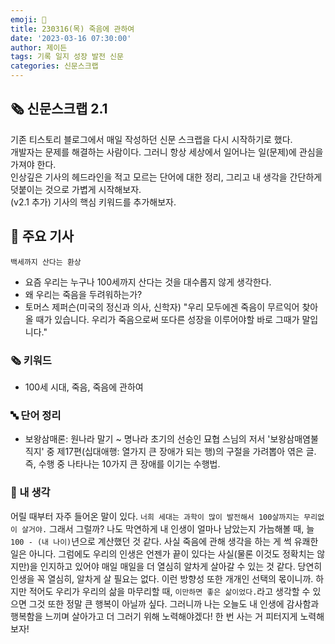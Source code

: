 ```yaml
---
emoji: 📰
title: 230316(목) 죽음에 관하여
date: '2023-03-16 07:30:00'
author: 제이든
tags: 기록 일지 성장 발전 신문
categories: 신문스크랩
---
```


## 🗞️ 신문스크랩 2.1

기존 티스토리 블로그에서 매일 작성하던 신문 스크랩을 다시 시작하기로 했다.<br/>
개발자는 문제를 해결하는 사람이다. 그러니 항상 세상에서 일어나는 일(문제)에 관심을 가져야 한다.<br/>
인상깊은 기사의 헤드라인을 적고 모르는 단어에 대한 정리, 그리고 내 생각을 간단하게 덧붙이는 것으로 가볍게 시작해보자.<br/>
(v2.1 추가) 기사의 핵심 키워드를 추가해보자.

## 🌻 주요 기사

`백세까지 산다는 환상`

- 요즘 우리는 누구나 100세까지 산다는 것을 대수롭지 않게 생각한다.
- 왜 우리는 죽음을 두려워하는가?
- 토머스 제퍼슨(미국의 정신과 의사, 신학자) "우리 모두에겐 죽음이 무르익어 찾아올 때가 있습니다. 우리가 죽음으로써 또다른 성장을 이루어야할 바로 그때가 말입니다."

### 🗞 키워드

- 100세 시대, 죽음, 죽음에 관하여

### 🔤 단어 정리

- 보왕삼매론: 원나라 말기 ~ 명나라 초기의 선승인 묘협 스님의 저서 '보왕삼매염불직지' 중 제17편(십대애행: 열가지 큰 장애가 되는 행)의 구절을 가려뽑아 엮은 글. 즉, 수행 중 나타나는 10가지 큰 장애를 이기는 수행법.

### 🤔 내 생각

어릴 때부터 자주 들어온 말이 있다. `너희 세대는 과학이 많이 발전해서 100살까지는 무리없이 살거야.` 그래서 그럴까? 나도 막연하게 내 인생이 얼마나 남았는지 가늠해볼 때, 늘 `100 - (내 나이)`년으로 계산했던 것 같다.
사실 죽음에 관해 생각을 하는 게 썩 유쾌한 일은 아니다. 그럼에도 우리의 인생은 언젠가 끝이 있다는 사실(물론 이것도 정확치는 않지만)을 인지하고 있어야 매일 매일을 더 열심히 알차게 살아갈 수 있는 것 같다.
당연히 인생을 꼭 열심히, 알차게 살 필요는 없다. 이런 방향성 또한 개개인 선택의 몫이니까. 하지만 적어도 우리가 우리의 삶을 마무리할 때, `이만하면 좋은 삶이었다.`라고 생각할 수 있으면 그것 또한 정말 큰 행복이 아닐까 싶다.
그러니까 나는 오늘도 내 인생에 감사함과 행복함을 느끼며 살아가고 더 그러기 위해 노력해야겠다! 한 번 사는 거 피터지게 노력해보자!

```toc

```

